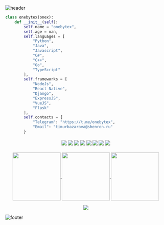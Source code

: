 ![header](https://capsule-render.vercel.app/api?type=waving&color=gradient&height=280&section=header&text=onebytex%20%F0%9F%91%8B&fontSize=90)
```py
class onebytex(onex):
    def __init__(self):
        self.name = "onebytex",
        self.age = nan,
        self.languages = [
            "Python",
            "Java",
            "Javascript",
            "C#",
            "C++",
            "Go",
            "TypeScript"
        ],
        self.frameworks = [
            "NodeJs",
            "React Native",
            "Django",
            "ExpressJS",
            "VueJS",
            "Flask"
        ],
        self.contacts = {
            "Telegram": "https://t.me/onebytex",
            "Email": "timurbazarova@shenron.ru"
        }
```
<h4 align="center">
<img src="https://readme-components.vercel.app/api?component=logo&logo=c&text=false&animation=spin&fill=black&textfill=bface6&">
<img src="https://readme-components.vercel.app/api?component=logo&logo=cplusplus&text=false&animation=spin&fill=black&textfill=bface6&">
<img src="https://readme-components.vercel.app/api?component=logo&logo=python&text=false&animation=spin&fill=black&textfill=bface6&">
<img src="https://readme-components.vercel.app/api?component=logo&logo=java&text=false&animation=spin&fill=black&textfill=bface6&">
<img src="https://readme-components.vercel.app/api?component=logo&logo=react&text=false&animation=spin&fill=black&textfill=bface6&">
<img src="https://readme-components.vercel.app/api?component=logo&logo=csharp&text=false&animation=spin&fill=black&textfill=bface6&">
<img src="https://readme-components.vercel.app/api?component=logo&logo=javascript&text=false&animation=spin&fill=black&textfill=bface6&">
<img src="https://readme-components.vercel.app/api?component=logo&logo=linux&text=false&animation=spin&fill=black&textfill=bface6&">
</h4>
<p align="center">
  <a href="https://github.com/onebytex">
    <img align="center"
         height="150em"
         src="https://github-readme-stats.vercel.app/api?username=onebytex&show_icons=true&include_all_commits=true&count_private=true&theme=apprentice&hide_border=true&bg_color=0D1117" />
  </a>
  <a href="https://github.com/onebytex">
    <img align="center"
         height="150em"
         src="https://github-readme-streak-stats.herokuapp.com/?user=onebytex&theme=black-ice&hide_border=true&stroke=0000&background=0D1117&ring=e05397&fire=e05397&currStreakLabel=e05397" />
  </a>
  <a href="https://github.com/onebytex">
    <img align="center"
         height="150em"
         src="https://github-readme-stats.vercel.app/api/top-langs?username=onebytex&show_icons=true&include_all_commits=true&count_private=true&theme=apprentice&hide_border=true&bg_color=0D1117&layout=compact"
    />
</p>
<p align="center">
  <a href="https://github.com/onebytex">
    <img
      align="center"
      src="https://github-profile-trophy.vercel.app/?username=onebytex&theme=onedark&no-frame=true&row=1&&margin-w=20&no-bg=true"/>
  </a>
</a>
</p>

![footer](https://capsule-render.vercel.app/api?type=wave&color=gradient&height=150&section=footer)
